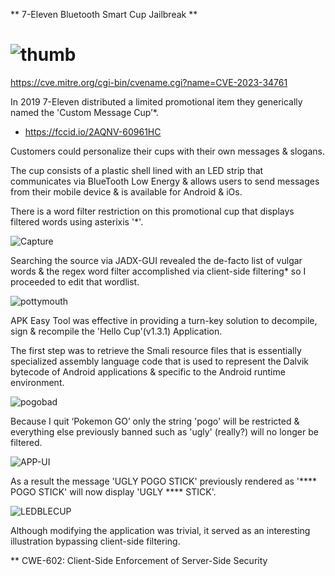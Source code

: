 ** 7-Eleven Bluetooth Smart Cup Jailbreak ** 



#  ![thumb](https://user-images.githubusercontent.com/78701239/236298562-adb7b1b2-4061-4501-b09f-b9f90c47b3e3.png)

https://cve.mitre.org/cgi-bin/cvename.cgi?name=CVE-2023-34761

In 2019 7-Eleven distributed a limited promotional item they generically named the 'Custom Message Cup’*.
* https://fccid.io/2AQNV-60961HC

Customers could personalize their cups with their own messages & slogans.

The cup consists of a plastic shell lined with an LED strip that communicates via BlueTooth Low Energy & allows users to send messages from their mobile device & is available for Android & iOs.

There is a word filter restriction on this promotional cup that displays filtered words using asterixis '*'.

![Capture](https://github.com/actuator/7-Eleven-Bluetooth-Smart-Cup-Jailbreak/assets/78701239/55b4e78e-755c-41b1-9e74-f2946e58b128)



Searching the source via JADX-GUI revealed the de-facto list of vulgar words & the regex word filter accomplished via  client-side filtering* so I proceeded to edit that wordlist. 


![pottymouth](https://user-images.githubusercontent.com/78701239/236337322-3666ac1d-a154-47a7-b8c2-e90a95548d2a.PNG)


APK Easy Tool was effective in providing a turn-key solution to decompile, sign & recompile the 'Hello Cup'(v1.3.1) Application.

The first step was to retrieve the Smali resource files that is essentially specialized assembly language code that is used to represent the Dalvik bytecode of Android applications & specific to the Android runtime environment.

![pogobad](https://user-images.githubusercontent.com/78701239/236341352-f93b04d0-090f-4bee-a6af-fb77140e3639.PNG)

Because I quit ‘Pokemon GO’ only the string 'pogo' will be restricted & everything else previously banned such as 'ugly' (really?) will no longer be filtered.

![APP-UI](https://user-images.githubusercontent.com/78701239/236963588-014a4e0c-9a1f-4ab4-a630-0f385805e8c9.gif)


As a result the message 'UGLY POGO STICK' previously rendered as '**** POGO STICK' will now display 'UGLY **** STICK'.

![LEDBLECUP](https://user-images.githubusercontent.com/78701239/236349091-86daaa0a-ba58-4dcf-902f-b9074ce6c887.gif)

Although modifying the application was trivial, it served as an interesting illustration bypassing client-side filtering.


** CWE-602: Client-Side Enforcement of Server-Side Security 

